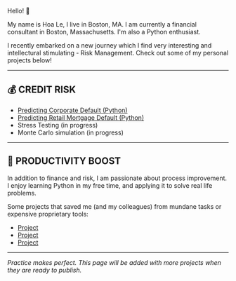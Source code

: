 Hello! 👋 

My name is Hoa Le, I live in Boston, MA. I am currently a financial consultant in Boston, Massachusetts. I'm also a Python enthusiast. 

I recently embarked on a new journey which I find very interesting and intellectural stimulating - Risk Management. Check out some of my personal projects below!

-------

## 💰 CREDIT RISK
- [Predicting Corporate Default (Python)](https://github.com/Hoale2908/Predicting-Company-Default/blob/main/README.md)
- [Predicting Retail Mortgage Default (Python)](https://github.com/Hoale2908/retail_mortgage/blob/a4f35e5efdadcb9ecf4a7e41cda5a45583035766/Retail%20Mortgage%20Portfolio%20Model.ipynb)
- Stress Testing (in progress)
- Monte Carlo simulation (in progress)

-------

## 🔋 PRODUCTIVITY BOOST 
In addition to finance and risk, I am passionate about process improvement. I enjoy learning Python in my free time, and applying it to solve real life problems. 

Some projects that saved me (and my colleagues) from mundane tasks or expensive proprietary tools:

- [Project ](link)
- [Project ](link)
- [Project ](link)

----

*Practice makes perfect. This page will be added with more projects when they are ready to publish.*